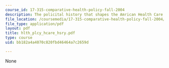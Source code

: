 ```yaml
---
course_id: 17-315-comparative-health-policy-fall-2004
description: The policital history that shapes the Amrican Health Care System.
file_location: /coursemedia/17-315-comparative-health-policy-fall-2004/bb182a4a4070c820fbd46464a7c2659d_hlth_plcy_hcare_hsry.pdf
file_type: application/pdf
layout: pdf
title: hlth_plcy_hcare_hsry.pdf
type: course
uid: bb182a4a4070c820fbd46464a7c2659d

---
```

None